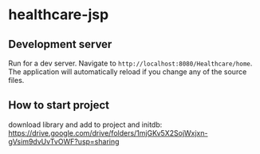 # healthcare-jsp


## Development server
Run for a dev server. Navigate to `http://localhost:8080/Healthcare/home`. The application will automatically reload if you change any of the source files.


## How to start project
download library and add to project and initdb: https://drive.google.com/drive/folders/1mjGKv5X2SojWxjxn-gVsim9dvUvTvOWF?usp=sharing



